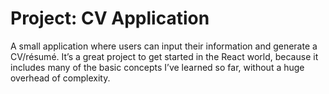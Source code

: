 # Project: CV Application

A small application where users can input their information and generate a CV/résumé. It’s a great project to get started in the React world, because it includes many of the basic concepts I’ve learned so far, without a huge overhead of complexity.
